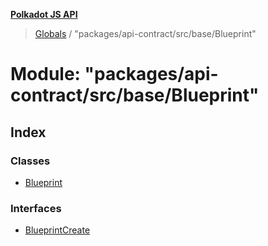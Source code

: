 **[Polkadot JS API](../README.md)**

> [Globals](../globals.md) / "packages/api-contract/src/base/Blueprint"

# Module: "packages/api-contract/src/base/Blueprint"

## Index

### Classes

* [Blueprint](../classes/_packages_api_contract_src_base_blueprint_.blueprint.md)

### Interfaces

* [BlueprintCreate](../interfaces/_packages_api_contract_src_base_blueprint_.blueprintcreate.md)
